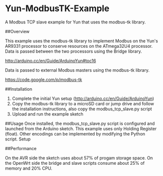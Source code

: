 # Yun-ModbusTK-Example
A Modbus TCP slave example for Yun that uses the modbus-tk library.

##Overview

This example uses the modbus-tk library to implement Modbus on the Yun's AR9331 processor to conserve resources on the ATmega32U4 processor. Data is passed between the two processors using the Bridge library.

http://arduino.cc/en/Guide/ArduinoYun#toc16

Data is passed to external Modbus masters using the modbus-tk library.

https://code.google.com/p/modbus-tk

##Installation

1. Complete the initial Yun setup (http://arduino.cc/en/Guide/ArduinoYun)
2. Copy the modbus-tk library to a microSD card or jump drive and follow the installation instructions, also copy the modbus_tcp_slave.py script
3. Upload and run the example sketch

##Usage
Once installed, the modbus_tcp_slave.py script is configured and launched from the Arduino sketch. This example uses only Holding Register (float). Other encodings can be implemented by modifying the Python script.
Setup

##Performance

On the AVR side the sketch uses about 57% of progam storage space. On the OpenWrt side the bridge and slave scripts consume about 25% of memory and 20% CPU.
